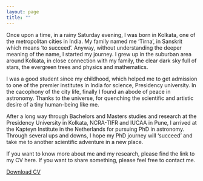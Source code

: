 ```yaml
---
layout: page
title: ""
---
```


Once upon a time, in a rainy Saturday evening, I was born in Kolkata, one of the metropolitan cities in India. My family named me ‘Tirna’, in Sanskrit which means ‘to succeed’. Anyway, without understanding the deeper meaning of the name, I started my journey. I grew up in the suburban area around Kolkata, in close connection with my family, the clear dark sky full of stars, the evergreen trees and physics and mathematics.

I was a good student since my childhood, which helped me to get admission to one of the premier institutes in India for science, Presidency university. In the cacophony of the city life, finally I found an abode of peace in astronomy. Thanks to the universe, for quenching the scientific and artistic desire of a tiny human-being like me. 

After a long way through Bachelors and Masters studies and research at the Presidency University in Kolkata, NCRA-TIFR and IUCAA in Pune, I arrived at the Kapteyn Institute in the Netherlands for pursuing PhD in astronomy. Through several ups and downs, I hope my PhD journey will ‘succeed’ and take me to another scientific adventure in a new place. 

If you want to know more about me and my research, please find the link to my CV here. If you want to share something, please feel free to contact me. 

[Download CV](/assets/Tirna_s_CV_Jansky.pdf)

